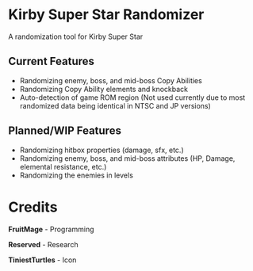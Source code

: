 # Kirby Super Star Randomizer
A randomization tool for Kirby Super Star

## Current Features
* Randomizing enemy, boss, and mid-boss Copy Abilities
* Randomizing Copy Ability elements and knockback
* Auto-detection of game ROM region (Not used currently due to most randomized data being identical in NTSC and JP versions)

## Planned/WIP Features
* Randomizing hitbox properties (damage, sfx, etc.)
* Randomizing enemy, boss, and mid-boss attributes (HP, Damage, elemental resistance, etc.)
* Randomizing the enemies in levels

# Credits
**FruitMage** - Programming

**Reserved** - Research

**TiniestTurtles** - Icon
